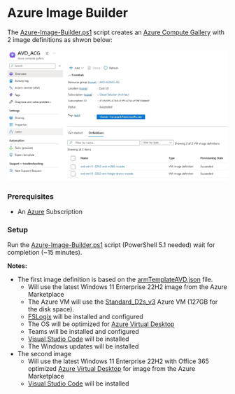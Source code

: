 # Azure Image Builder

The [Azure-Image-Builder.ps1](Azure-Image-Builder.ps1) script creates an [Azure Compute Gallery](https://learn.microsoft.com/en-us/azure/virtual-machines/azure-compute-gallery) with 2 image definitions as shwon below:

![](docs/acg.jpg)

### Prerequisites 

  * An [Azure](https://portal.azure.com) Subscription

### Setup

Run the [Azure-Image-Builder.ps1](Azure-Image-Builder.ps1) script (PowerShell 5.1 needed) wait for completion (~15 minutes).

**Notes:**
* The first image definition is based on the [armTemplateAVD.json](armTemplateAVD.json) file. 
  * Will use the latest Windows 11 Enterprise 22H2 image from the Azure Marketplace
  * The Azure VM will use the [Standard_D2s_v3](https://learn.microsoft.com/en-us/azure/virtual-machines/dv3-dsv3-series) Azure VM (127GB for the disk space).
  * [FSLogix](https://learn.microsoft.com/en-us/fslogix/overview) will be installed and configured
  * The OS will be optimized for [Azure Virtual Desktop](https://azure.microsoft.com/en-us/products/virtual-desktop)
  * Teams will be installed and configured
  * [Visual Studio Code](https://code.visualstudio.com/) will be installed
  * The Windows updates will be installed
* The second image
  * Will use the latest Windows 11 Enterprise 22H2 with Office 365 optimized [Azure Virtual Desktop](https://azure.microsoft.com/en-us/products/virtual-desktop) for image from the Azure Marketplace
  * [Visual Studio Code](https://code.visualstudio.com/) will be installed